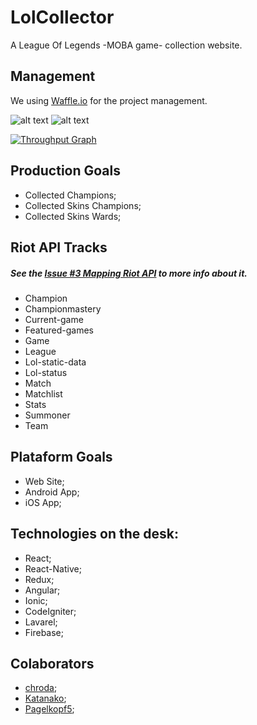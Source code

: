 # LolCollector

A League Of Legends -MOBA game- collection website.

## Management

We using [Waffle.io](https://waffle.io/chroda/lolcollector) for the project management.


[badge_ready]:https://badge.waffle.io/chroda/lolcollector.svg?label=ready&title=Ready "Issues Ready"
[badge_inprogress]:https://badge.waffle.io/chroda/lolcollector.svg?label=in%20progress&title=In%20Progress "Issues In Progress"

![[alt text](http://waffle.io/chroda/lolcollector)][badge_ready]
![[alt text](http://waffle.io/chroda/lolcollector)][badge_inprogress]

[![Throughput Graph](https://graphs.waffle.io/chroda/lolcollector/throughput.svg)](https://waffle.io/chroda/lolcollector/metrics/throughput)


## Production Goals

- Collected Champions;
- Collected Skins Champions;
- Collected Skins Wards;

## Riot API Tracks

##### See the *[Issue #3 Mapping Riot API](https://github.com/chroda/lolcollector/issues/3)* to more info about it.

- Champion
- Championmastery
- Current-game
- Featured-games
- Game
- League
- Lol-static-data
- Lol-status
- Match
- Matchlist
- Stats
- Summoner
- Team


## Plataform Goals

- Web Site;
- Android App;
- iOS App;

## Technologies on the desk:

- React;
- React-Native;
- Redux;
- Angular;
- Ionic;
- CodeIgniter;
- Lavarel;
- Firebase;

## Colaborators

- [chroda](https://github.com/chroda);
- [Katanako](https://github.com/Katanako);
- [Pagelkopf5](https://github.com/Pagelkopf5);
